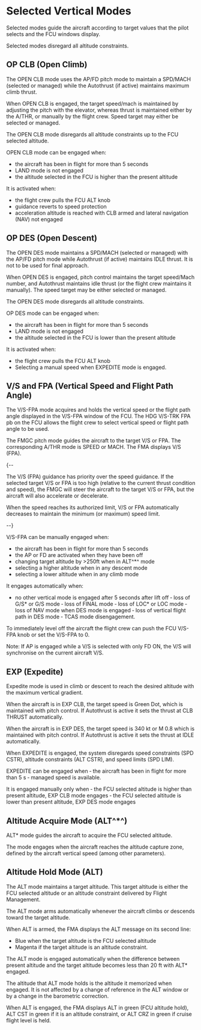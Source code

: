 # Selected Vertical Modes

Selected modes guide the aircraft according to target values that the pilot selects and the
FCU windows display.

Selected modes disregard all altitude constraints.

## OP CLB (Open Climb)
The OPEN CLB mode uses the AP/FD pitch mode to maintain a SPD/MACH (selected or managed) while the Autothrust (if
active) maintains maximum climb thrust.

When OPEN CLB is engaged, the target speed/mach is maintained by adjusting the pitch with the
elevator, whereas thrust is maintained either by the A/THR, or manually by the flight crew. Speed
target may either be selected or managed.

The OPEN CLB mode disregards all altitude constraints up to the FCU selected altitude.

OPEN CLB mode can be engaged when:

- the aircraft has been in flight for more than 5 seconds
- LAND mode is not engaged
- the altitude selected in the FCU is higher than the present altitude

It is activated when:

- the flight crew pulls the FCU ALT knob
- guidance reverts to speed protection
- acceleration altitude is reached with CLB armed and lateral navigation (NAV) not engaged

## OP DES (Open Descent)
The OPEN DES mode maintains a SPD/MACH (selected or managed) with the AP/FD pitch mode while
Autothrust (if active) maintains IDLE thrust. It is not to be used for final approach.

When OPEN DES is engaged, pitch control maintains the target speed/Mach number, and Autothrust
maintains idle thrust (or the flight crew maintains it manually). The speed target may be either
selected or managed.

The OPEN DES mode disregards all altitude constraints.

OP DES mode can be engaged when:

- the aircraft has been in flight for more than 5 seconds
- LAND mode is not engaged
- the altitude selected in the FCU is lower than the present altitude

It is activated when:
- the flight crew pulls the FCU ALT knob
- Selecting a manual speed when EXPEDITE mode is engaged.

## V/S and FPA (Vertical Speed and Flight Path Angle)
The V/S-FPA mode acquires and holds the vertical speed or the flight path angle displayed
in the V/S-FPA window of the FCU. The HDG V/S-TRK FPA pb on the FCU allows the flight crew to select vertical speed
or flight path angle to be used.

The FMGC pitch mode guides the aircraft to the target V/S or FPA. The corresponding A/THR mode is SPEED or MACH. The
FMA displays V/S (FPA).

{--

The V/S (FPA) guidance has priority over the speed guidance. If the selected target V/S or FPA is too high (relative
to the current thrust condition and speed), the FMGC will steer the aircraft to the target V/S or FPA, but the
aircraft will also accelerate or decelerate.

When the speed reaches its authorized limit, V/S or FPA automatically decreases to maintain the
minimum (or maximum) speed limit.

--}

V/S-FPA can be manually engaged when:

- the aircraft has been in flight for more than 5 seconds
- the AP or FD are activated when they have been off
- changing target altitude by >250ft when in ALT^*^ mode
- selecting a higher altitude when in any descent mode
- selecting a lower altitude when in any climb mode

It engages automatically when:
- no other vertical mode is engaged after 5 seconds after lift off
  ‐ loss of G/S* or G/S mode
  ‐ loss of FINAL mode
  ‐ loss of LOC* or LOC mode
  ‐ loss of NAV mode when DES mode is engaged
  ‐ loss of vertical flight path in DES mode
  ‐ TCAS mode disengagement.

To immediately level off the aircraft the flight crew can push the FCU V/S-FPA knob or set the V/S-FPA to 0.

Note: If AP is engaged while a V/S is selected with only FD ON, the V/S will synchronise on the
current aircraft V/S.

## EXP (Expedite)
Expedite mode is used in climb or descent to reach the desired altitude with the
maximum vertical gradient.

When the aircraft is in EXP CLB, the target speed is Green Dot, which is maintained with pitch control. If
Autothrust is active it sets the thrust at CLB THRUST automatically.

When the aircraft is in EXP DES, the target speed is 340 kt or M 0.8 which is maintained with pitch control.
If Autothrust is active it sets the thrust at IDLE automatically.

When EXPEDITE is engaged, the system disregards speed constraints (SPD CSTR), altitude constraints (ALT CSTR), and
speed limits (SPD LIM).

EXPEDITE can be engaged when
‐ the aircraft has been in flight for more than 5 s
‐ managed speed is available.

It is engaged manually only when
‐ the FCU selected altitude is higher than present altitude, EXP CLB mode engages
‐ the FCU selected altitude is lower than present altitude, EXP DES mode engages

## Altitude Acquire Mode (ALT^*^)
ALT* mode guides the aircraft to acquire the FCU selected altitude.

The mode engages when the aircraft reaches the altitude capture zone, defined by the aircraft vertical speed (among
other parameters).

## Altitude Hold Mode (ALT)
The ALT mode maintains a target altitude. This target altitude is either the FCU selected altitude or an altitude
constraint delivered by Flight Management.

The ALT mode arms automatically whenever the aircraft climbs or descends toward the target altitude.

When ALT is armed, the FMA displays the ALT message on its second line:

- Blue when the target altitude is the FCU selected altitude
- Magenta if the target altitude is an altitude constraint.

The ALT mode is engaged automatically when the difference between present altitude and the target altitude becomes
less than 20 ft with ALT* engaged.

The altitude that ALT mode holds is the altitude it memorized when engaged. It is not affected by a change of
reference in the ALT window or by a change in the barometric correction.

When ALT is engaged, the FMA displays ALT in green (FCU altitude hold), ALT CST in green if it is an altitude
constraint, or ALT CRZ in green if cruise flight level is held.

